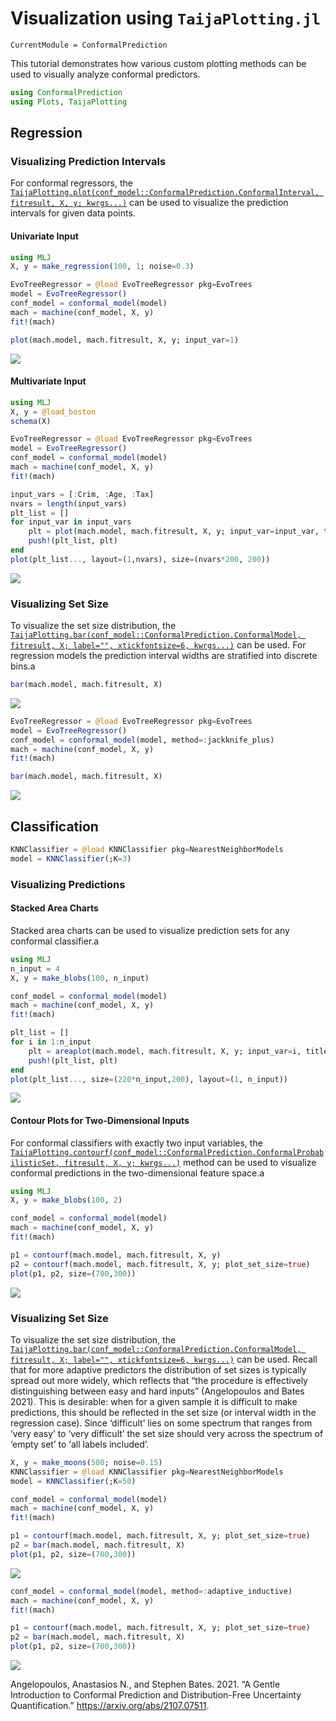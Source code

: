# Visualization using `TaijaPlotting.jl`

``` @meta
CurrentModule = ConformalPrediction
```

This tutorial demonstrates how various custom plotting methods can be used to visually analyze conformal predictors.

``` julia
using ConformalPrediction
using Plots, TaijaPlotting
```

## Regression

### Visualizing Prediction Intervals

For conformal regressors, the [`TaijaPlotting.plot(conf_model::ConformalPrediction.ConformalInterval, fitresult, X, y; kwrgs...)`](@ref) can be used to visualize the prediction intervals for given data points.

#### Univariate Input

``` julia
using MLJ
X, y = make_regression(100, 1; noise=0.3)
```

``` julia
EvoTreeRegressor = @load EvoTreeRegressor pkg=EvoTrees
model = EvoTreeRegressor() 
conf_model = conformal_model(model)
mach = machine(conf_model, X, y)
fit!(mach)
```

``` julia
plot(mach.model, mach.fitresult, X, y; input_var=1)
```

![](plotting_files/figure-commonmark/cell-6-output-1.svg)

#### Multivariate Input

``` julia
using MLJ
X, y = @load_boston
schema(X)
```

``` julia
EvoTreeRegressor = @load EvoTreeRegressor pkg=EvoTrees
model = EvoTreeRegressor() 
conf_model = conformal_model(model)
mach = machine(conf_model, X, y)
fit!(mach)
```

``` julia
input_vars = [:Crim, :Age, :Tax]
nvars = length(input_vars)
plt_list = []
for input_var in input_vars
    plt = plot(mach.model, mach.fitresult, X, y; input_var=input_var, title=input_var)
    push!(plt_list, plt)
end
plot(plt_list..., layout=(1,nvars), size=(nvars*200, 200))
```

![](plotting_files/figure-commonmark/cell-9-output-1.svg)

### Visualizing Set Size

To visualize the set size distribution, the [`TaijaPlotting.bar(conf_model::ConformalPrediction.ConformalModel, fitresult, X; label="", xtickfontsize=6, kwrgs...)`](@ref) can be used. For regression models the prediction interval widths are stratified into discrete bins.a

``` julia
bar(mach.model, mach.fitresult, X)
```

![](plotting_files/figure-commonmark/cell-10-output-1.svg)

``` julia
EvoTreeRegressor = @load EvoTreeRegressor pkg=EvoTrees
model = EvoTreeRegressor() 
conf_model = conformal_model(model, method=:jackknife_plus)
mach = machine(conf_model, X, y)
fit!(mach)
```

``` julia
bar(mach.model, mach.fitresult, X)
```

![](plotting_files/figure-commonmark/cell-12-output-1.svg)

## Classification

``` julia
KNNClassifier = @load KNNClassifier pkg=NearestNeighborModels
model = KNNClassifier(;K=3)
```

### Visualizing Predictions

#### Stacked Area Charts

Stacked area charts can be used to visualize prediction sets for any conformal classifier.a

``` julia
using MLJ
n_input = 4
X, y = make_blobs(100, n_input)
```

``` julia
conf_model = conformal_model(model)
mach = machine(conf_model, X, y)
fit!(mach)
```

``` julia
plt_list = []
for i in 1:n_input
    plt = areaplot(mach.model, mach.fitresult, X, y; input_var=i, title="Input $i")
    push!(plt_list, plt)
end
plot(plt_list..., size=(220*n_input,200), layout=(1, n_input))
```

![](plotting_files/figure-commonmark/cell-16-output-1.svg)

#### Contour Plots for Two-Dimensional Inputs

For conformal classifiers with exactly two input variables, the [`TaijaPlotting.contourf(conf_model::ConformalPrediction.ConformalProbabilisticSet, fitresult, X, y; kwrgs...)`](@ref) method can be used to visualize conformal predictions in the two-dimensional feature space.a

``` julia
using MLJ
X, y = make_blobs(100, 2)
```

``` julia
conf_model = conformal_model(model)
mach = machine(conf_model, X, y)
fit!(mach)
```

``` julia
p1 = contourf(mach.model, mach.fitresult, X, y)
p2 = contourf(mach.model, mach.fitresult, X, y; plot_set_size=true)
plot(p1, p2, size=(700,300))
```

![](plotting_files/figure-commonmark/cell-19-output-1.svg)

### Visualizing Set Size

To visualize the set size distribution, the [`TaijaPlotting.bar(conf_model::ConformalPrediction.ConformalModel, fitresult, X; label="", xtickfontsize=6, kwrgs...)`](@ref) can be used. Recall that for more adaptive predictors the distribution of set sizes is typically spread out more widely, which reflects that “the procedure is effectively distinguishing between easy and hard inputs” (Angelopoulos and Bates 2021). This is desirable: when for a given sample it is difficult to make predictions, this should be reflected in the set size (or interval width in the regression case). Since ‘difficult’ lies on some spectrum that ranges from ‘very easy’ to ‘very difficult’ the set size should very across the spectrum of ‘empty set’ to ‘all labels included’.

``` julia
X, y = make_moons(500; noise=0.15)
KNNClassifier = @load KNNClassifier pkg=NearestNeighborModels
model = KNNClassifier(;K=50) 
```

``` julia
conf_model = conformal_model(model)
mach = machine(conf_model, X, y)
fit!(mach)
```

``` julia
p1 = contourf(mach.model, mach.fitresult, X, y; plot_set_size=true)
p2 = bar(mach.model, mach.fitresult, X)
plot(p1, p2, size=(700,300))
```

![](plotting_files/figure-commonmark/cell-22-output-1.svg)

``` julia
conf_model = conformal_model(model, method=:adaptive_inductive)
mach = machine(conf_model, X, y)
fit!(mach)
```

``` julia
p1 = contourf(mach.model, mach.fitresult, X, y; plot_set_size=true)
p2 = bar(mach.model, mach.fitresult, X)
plot(p1, p2, size=(700,300))
```

![](plotting_files/figure-commonmark/cell-24-output-1.svg)

Angelopoulos, Anastasios N., and Stephen Bates. 2021. “A Gentle Introduction to Conformal Prediction and Distribution-Free Uncertainty Quantification.” <https://arxiv.org/abs/2107.07511>.
